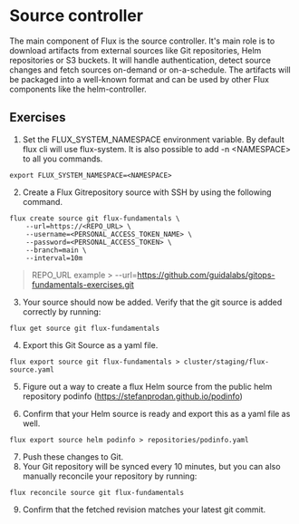 # Source controller
The main component of Flux is the source controller. It's main role is to download artifacts from external sources like Git repositories, Helm repositories or S3 buckets. It will handle authentication, detect source changes and fetch sources on-demand or on-a-schedule. The artifacts will be packaged into a well-known format and can be used by other Flux components like the helm-controller.

## Exercises
1. Set the FLUX_SYSTEM_NAMESPACE environment variable. By default flux cli will use flux-system. It is also possible to add -n \<NAMESPACE> to all you commands.
```
export FLUX_SYSTEM_NAMESPACE=<NAMESPACE>
```
2. Create a Flux Gitrepository source with SSH by using the following command.
```
flux create source git flux-fundamentals \
    --url=https://<REPO_URL> \
    --username=<PERSONAL_ACCESS_TOKEN_NAME> \
    --password=<PERSONAL_ACCESS_TOKEN> \
    --branch=main \
    --interval=10m
```

> REPO_URL example > --url=https://github.com/guidalabs/gitops-fundamentals-exercises.git

3. Your source should now be added. Verify that the git source is added correctly by running:
```
flux get source git flux-fundamentals
```
4. Export this Git Source as a yaml file.
```
flux export source git flux-fundamentals > cluster/staging/flux-source.yaml
```
5. Figure out a way to create a flux Helm source from the public helm repository podinfo (https://stefanprodan.github.io/podinfo)

6. Confirm that your Helm source is ready and export this as a yaml file as well.
```
flux export source helm podinfo > repositories/podinfo.yaml
```
7. Push these changes to Git.
8. Your Git repository will be synced every 10 minutes, but you can also manually reconcile your repository by running:
```
flux reconcile source git flux-fundamentals
```
9. Confirm that the fetched revision matches your latest git commit.
